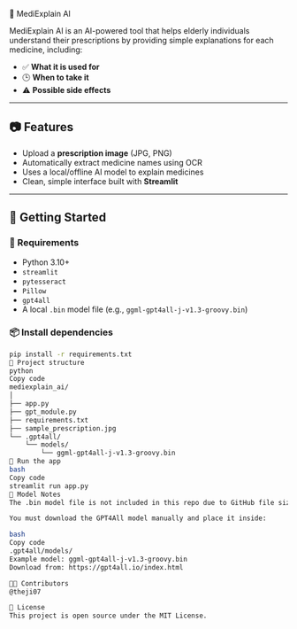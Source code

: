  💊 MediExplain AI

MediExplain AI is an AI-powered tool that helps elderly individuals understand their prescriptions by providing simple explanations for each medicine, including:

- ✅ **What it is used for**
- 🕒 **When to take it**
- ⚠️ **Possible side effects**

---

## 📷 Features

- Upload a **prescription image** (JPG, PNG)
- Automatically extract medicine names using OCR
- Uses a local/offline AI model to explain medicines
- Clean, simple interface built with **Streamlit**

---

## 🚀 Getting Started

### 🔧 Requirements

- Python 3.10+
- `streamlit`
- `pytesseract`
- `Pillow`
- `gpt4all`
- A local `.bin` model file (e.g., `ggml-gpt4all-j-v1.3-groovy.bin`)

### 📦 Install dependencies

```bash
pip install -r requirements.txt
📁 Project structure
python
Copy code
mediexplain_ai/
│
├── app.py
├── gpt_module.py
├── requirements.txt
├── sample_prescription.jpg
└── .gpt4all/
    └── models/
        └── ggml-gpt4all-j-v1.3-groovy.bin
🧠 Run the app
bash
Copy code
streamlit run app.py
📁 Model Notes
The .bin model file is not included in this repo due to GitHub file size limits.

You must download the GPT4All model manually and place it inside:

bash
Copy code
.gpt4all/models/
Example model: ggml-gpt4all-j-v1.3-groovy.bin
Download from: https://gpt4all.io/index.html

👨‍💻 Contributors
@theji07

📄 License
This project is open source under the MIT License.
